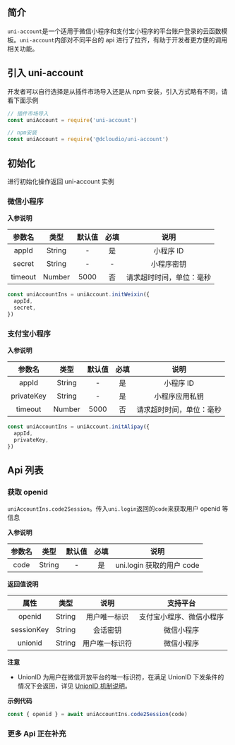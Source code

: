 ## 简介

`uni-account`是一个适用于微信小程序和支付宝小程序的平台账户登录的云函数模板。`uni-account`内部对不同平台的 api 进行了拉齐，有助于开发者更方便的调用相关功能。

## 引入 uni-account

开发者可以自行选择是从插件市场导入还是从 npm 安装，引入方式略有不同，请看下面示例

```js
// 插件市场导入
const uniAccount = require('uni-account')

// npm安装
const uniAccount = require('@dcloudio/uni-account')
```

## 初始化

进行初始化操作返回 uni-account 实例

### 微信小程序

**入参说明**

| 参数名  |  类型  | 默认值 | 必填 |           说明           |
| :-----: | :----: | :----: | :--: | :----------------------: |
|  appId  | String |   -    |  是  |        小程序 ID         |
| secret  | String |   -    |  -   |        小程序密钥        |
| timeout | Number |  5000  |  否  | 请求超时时间，单位：毫秒 |

```js
const uniAccountIns = uniAccount.initWeixin({
  appId,
  secret,
})
```

### 支付宝小程序

**入参说明**

|   参数名   |  类型  | 默认值 | 必填 |           说明           |
| :--------: | :----: | :----: | :--: | :----------------------: |
|   appId    | String |   -    |  是  |        小程序 ID         |
| privateKey | String |   -    |  是  |      小程序应用私钥      |
|  timeout   | Number |  5000  |  否  | 请求超时时间，单位：毫秒 |

```js
const uniAccountIns = uniAccount.initAlipay({
  appId,
  privateKey,
})
```

## Api 列表

### 获取 openid

`uniAccountIns.code2Session`。传入`uni.login`返回的`code`来获取用户 openid 等信息

**入参说明**

| 参数名 |  类型  | 默认值 | 必填 |           说明            |
| :----: | :----: | :----: | :--: | :-----------------------: |
|  code  | String |   -    |  是  | uni.login 获取的用户 code |

**返回值说明**

|    属性    |  类型  |      说明      |         支持平台         |
| :--------: | :----: | :------------: | :----------------------: |
|   openid   | String |  用户唯一标识  | 支付宝小程序、微信小程序 |
| sessionKey | String |    会话密钥    |        微信小程序        |
|  unionid   | String | 用户唯一标识符 |        微信小程序        |

**注意**

- UnionID 为用户在微信开放平台的唯一标识符，在满足 UnionID 下发条件的情况下会返回，详见 [UnionID 机制说明](https://developers.weixin.qq.com/miniprogram/dev/framework/open-ability/union-id.html)。

**示例代码**

```js
const { openid } = await uniAccountIns.code2Session(code)
```

### 更多 Api 正在补充
